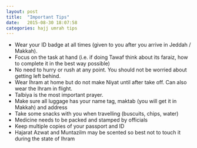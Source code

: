 ```yaml
---
layout: post
title:  "Important Tips"
date:   2015-08-30 18:07:58
categories: hajj umrah tips
---
```


- Wear your ID badge at all times (given to you after you arrive in Jeddah / Makkah).
- Focus on the task at hand (i.e. if doing Tawaf think about its faraiz, how to complete it in the best way possible)
- No need to hurry or rush at any point. You should not be worried about getting left behind.
- Wear Ihram at home but do not make Niyat until after take off. Can also wear the Ihram in flight.
- Talbiya is the most important prayer.
- Make sure all luggage has your name tag, maktab (you will get it in Makkah) and address
- Take some snacks with you when travelling (buscuits, chips, water)
- Medicine needs to be packed and stamped by officials
- Keep multiple copies of your passport and ID
- Hajarat Azwat and Muntazilm may be scented so best not to touch it during the state of Ihram
